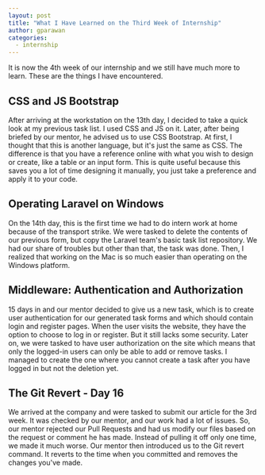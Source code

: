 ```yaml
---
layout: post
title: "What I Have Learned on the Third Week of Internship"
author: gparawan
categories:
  - internship
---
```


It is now the 4th week of our internship and we still have much more to learn. These are the things I have encountered.

## CSS and JS Bootstrap

After arriving at the workstation on the 13th day, I decided to take a quick look at my previous task list. I used CSS and JS on it. Later, after being briefed by our mentor, he advised us to use CSS Bootstrap. At first, I thought that this is another language, but it's just the same as CSS. The difference is that you have a reference online with what you wish to design or create, like a table or an input form. This is quite useful because this saves you a lot of time designing it manually, you just take a preference and apply it to your code.

## Operating Laravel on Windows

On the 14th day, this is the first time we had to do intern work at home because of the transport strike. We were tasked to delete the contents of our previous form, but copy the Laravel team's basic task list repository. We had our share of troubles but other than that, the task was done. Then, I realized that working on the Mac is so much easier than operating on the Windows platform.

## Middleware: Authentication and Authorization

15 days in and our mentor decided to give us a new task, which is to create user authentication for our generated task forms and which should contain login and register pages. When the user visits the website, they have the option to choose to log in or register. But it still lacks some security. Later on, we were tasked to have user authorization on the site which means that only the logged-in users can only be able to add or remove tasks. I managed to create the one where you cannot create a task after you have logged in but not the deletion yet.

## The Git Revert - Day 16

We arrived at the company and were tasked to submit our article for the 3rd week. It was checked by our mentor, and our work had a lot of issues. So, our mentor rejected our Pull Requests and had us modify our files based on the request or comment he has made. Instead of pulling it off only one time, we made it much worse. Our mentor then introduced us to the Git revert command. It reverts to the time when you committed and removes the changes you've made.
